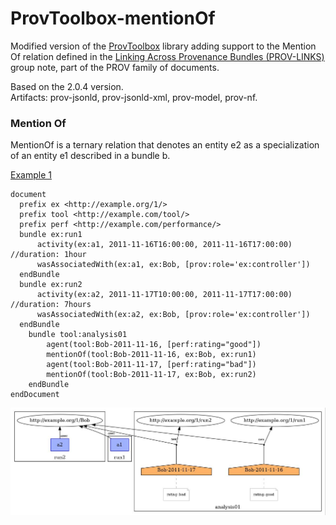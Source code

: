 # ProvToolbox-mentionOf

Modified version of the [ProvToolbox](https://github.com/lucmoreau/ProvToolbox) library adding support to the Mention Of relation defined in the [Linking Across Provenance Bundles (PROV-LINKS)](https://www.w3.org/TR/prov-links/) group note, part of the PROV family of documents.

Based on the 2.0.4 version.  
Artifacts: prov-jsonld, prov-jsonld-xml, prov-model, prov-nf.  

### Mention Of
MentionOf is a ternary relation that denotes an entity e2 as a specialization of an entity e1 described in a bundle b.

[Example 1](https://www.w3.org/TR/prov-links/#anexample-mention-rating)
```
document
  prefix ex <http://example.org/1/>
  prefix tool <http://example.com/tool/>  
  prefix perf <http://example.com/performance/>
  bundle ex:run1
      activity(ex:a1, 2011-11-16T16:00:00, 2011-11-16T17:00:00)   //duration: 1hour
      wasAssociatedWith(ex:a1, ex:Bob, [prov:role='ex:controller'])
  endBundle
  bundle ex:run2
      activity(ex:a2, 2011-11-17T10:00:00, 2011-11-17T17:00:00)   //duration: 7hours
      wasAssociatedWith(ex:a2, ex:Bob, [prov:role='ex:controller'])
  endBundle
    bundle tool:analysis01
        agent(tool:Bob-2011-11-16, [perf:rating="good"])
        mentionOf(tool:Bob-2011-11-16, ex:Bob, ex:run1)
        agent(tool:Bob-2011-11-17, [perf:rating="bad"])
        mentionOf(tool:Bob-2011-11-17, ex:Bob, ex:run2)
    endBundle
endDocument
```

![MentionOf](src/main/resources/mention.jpeg)


